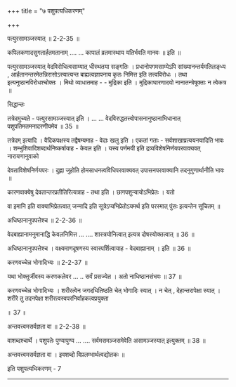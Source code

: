 +++
title = "७ पशुपत्यधिकरणम्"

+++

पत्युरसामञ्जस्यात् ॥ 2-2-35 ॥

कपिलकणादसुगतार्हतमतानाम् .... ... कापालं व्रतमास्थाय यतिर्भवति मानवः ॥ इति ॥

पत्युरसामञ्जस्यात् वेदविरोधित्वसाम्यात् धीस्थतया सङ्गतिः । प्रधानोपगमसाम्येऽपि सांख्यानन्तर्यमतिलङ्ध्य , आर्हतानन्तरमेतन्निरासोऽस्यात्यन्त बाह्यत्वज्ञापनाय कृतः निमित्त इति तत्त्वविरोधः । तथा इत्यनुष्ठानविरोधश्चोक्तः । मिथो व्याधातमाह - - मुद्रिका इति । मुद्रिकाघारणादयो नानातन्त्रेषूक्ताः न त्वेकत्र ॥

सिद्धान्तः

तत्रेदमुच्यते - पत्युरसामञ्जस्यात् इति । ... ... वेदविरुद्धतत्त्वोपासनानुष्ठानाभिधानात् पशुपतिमतमनादरणीयमेव ॥ 35 ॥

तत्रेदम् इत्यादि । वैदिकपक्षस्य तद्वैषम्यमाह - वेदाः खलु इति । एकतां गताः - सर्वशाखाप्रत्ययनयादिति भावः । शम्भुशिवादिशब्दार्थनिष्कर्षायाह - केवल इति । यस्य पर्णमयी इति द्रव्यविशेषनिर्णयपरवाक्यवत् नारायणानुवाको

देवताविशेषनिर्णयपरः । दुह्णा जुहोति होमसाधनत्वविधिपरवाक्यवत् उपासनपरवाक्यानि तदनुगुणार्थानीति भावः ॥

कारणवाक्येषु देवतान्तरप्रतीतिरित्यत्राह - तथा इति । छागपशुन्यायोऽभिप्रेतः । यतो

वा इमानि इति वाक्याभिप्रेतत्वात् जन्मादि इति सूत्रेऽप्यभिप्रेतोऽयमर्थ इति परस्मात् पुंसः इत्यन्तेन सूचितम् ॥

अधिष्ठानानुपपत्तेश्च ॥ 2-2-36 ॥

वेदबाह्यानामनुमानाद्धि केवलनिमित्त ... .... शास्त्रयोनित्वात् इत्यत्र दोषस्योक्तत्वात् ॥ 36 ॥

अधिष्ठानानुपपत्तेश्च । वक्ष्यमाणदूषणस्य स्वास्पर्शित्वायाह - वेदबाह्यानाम् । इति ॥ 36 ॥

करणवच्चेन्न भोगादिभ्यः ॥ 2-2-37 ॥

यथा भोक्तुर्जीवस्य करणकलेवर ... .. सर्वं प्रसज्येत । अतो नाधिष्ठानसंभवः ॥ 37 ॥

करणवच्चेन्न भोगादिभ्यः । शरीरत्वेन जगदधितिष्ठति चेत् भोगादिः स्यात् । न चेत् , देहान्तरापेक्षा स्यात् । शरीरे तु तदनपेक्षा शरीरत्वस्वपरनिर्वाहकत्वप्रयुक्ता

॥ 37 ॥

अन्तवत्त्वमसर्वज्ञता वा ॥ 2-2-38 ॥

वाशब्दश्चार्थे । पशुपतेः पुण्यापुण्य ... .... सर्वमसमञ्जसमेवेति असामञ्जस्यात् इत्युक्तम् ॥ 38 ॥

अन्तवत्त्वमसर्वज्ञता वा । इवशब्दो विप्रलम्भार्थत्वद्योतकः ॥

इति पशुपत्यधिकरणम् - 7

------
